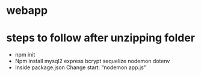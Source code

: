 # webapp

# steps to follow after unzipping folder
- npm init
- Npm install mysql2 express bcrypt sequelize nodemon dotenv
- Inside package.json Change start: “nodemon app.js“
